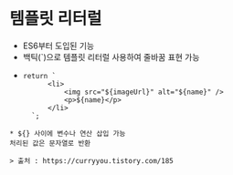 # 템플릿 리터럴

* ES6부터 도입된 기능
* 백틱(`)으로 템플릿 리터럴 사용하여 줄바꿈 표현 가능
* ```
  return `
        <li>
            <img src="${imageUrl}" alt="${name}" />
            <p>${name}</p>
        </li>
    `;
```
* ${} 사이에 변수나 연산 삽입 가능   
처리된 값은 문자열로 반환

> 출처 : https://curryyou.tistory.com/185
